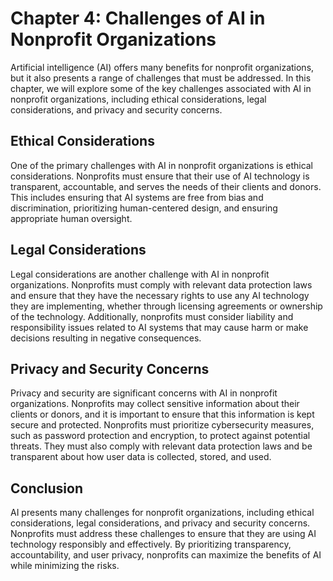 Chapter 4: Challenges of AI in Nonprofit Organizations
======================================================

Artificial intelligence (AI) offers many benefits for nonprofit organizations, but it also presents a range of challenges that must be addressed. In this chapter, we will explore some of the key challenges associated with AI in nonprofit organizations, including ethical considerations, legal considerations, and privacy and security concerns.

Ethical Considerations
----------------------

One of the primary challenges with AI in nonprofit organizations is ethical considerations. Nonprofits must ensure that their use of AI technology is transparent, accountable, and serves the needs of their clients and donors. This includes ensuring that AI systems are free from bias and discrimination, prioritizing human-centered design, and ensuring appropriate human oversight.

Legal Considerations
--------------------

Legal considerations are another challenge with AI in nonprofit organizations. Nonprofits must comply with relevant data protection laws and ensure that they have the necessary rights to use any AI technology they are implementing, whether through licensing agreements or ownership of the technology. Additionally, nonprofits must consider liability and responsibility issues related to AI systems that may cause harm or make decisions resulting in negative consequences.

Privacy and Security Concerns
-----------------------------

Privacy and security are significant concerns with AI in nonprofit organizations. Nonprofits may collect sensitive information about their clients or donors, and it is important to ensure that this information is kept secure and protected. Nonprofits must prioritize cybersecurity measures, such as password protection and encryption, to protect against potential threats. They must also comply with relevant data protection laws and be transparent about how user data is collected, stored, and used.

Conclusion
----------

AI presents many challenges for nonprofit organizations, including ethical considerations, legal considerations, and privacy and security concerns. Nonprofits must address these challenges to ensure that they are using AI technology responsibly and effectively. By prioritizing transparency, accountability, and user privacy, nonprofits can maximize the benefits of AI while minimizing the risks.
